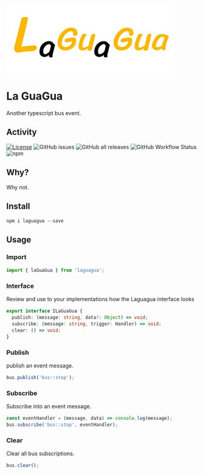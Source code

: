 ![logo](assets/img/logo.jpg)

# La GuaGua

Another typescript bus event.

## Activity
[![License](https://img.shields.io/github/license/javierlopezdeancos/laguagua?style=flat-square)](LICENSE)
![GitHub issues](https://img.shields.io/github/issues-raw/javierlopezdeancos/laguagua?style=flat)
![GitHub all releases](https://img.shields.io/github/downloads/javierlopezdeancos/laguagua/total)
![GitHub Workflow Status](https://img.shields.io/github/workflow/status/javierlopezdeancos/laguagua/publish-laguagua-in-npm-on-release)
![npm](https://img.shields.io/npm/v/laguagua)

## Why?

Why not.

## Install

```
npm i laguagua --save
```

## Usage

### Import

```typescript
import { laGuaGua } from 'laguagua';
```

### Interface
Review and use to your implementations how the Laguagua interface looks

```typescript
export interface ILaGuaGua {
  publish: (message: string, data?: Object) => void;
  subscribe: (message: string, trigger: Handler) => void;
  clear: () => void;
}
```

### Publish
publish an event message.

```typescript
bus.publish('bus::stop');
```

### Subscribe
Subscribe into an event message.

```typescript
const eventHandler = (message, data) => console.log(message);
bus.subscribe('bus::stop', eventHandler);
```

### Clear
Clear all bus subscriptions.

```typescript
bus.clear();
```
